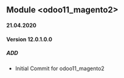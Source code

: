 ## Module <odoo11_magento2>

#### 21.04.2020
#### Version 12.0.1.0.0
##### ADD

- Initial Commit for odoo11_magento2


